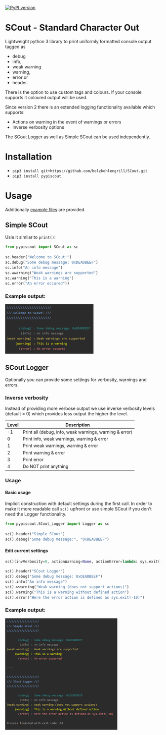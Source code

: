 [![PyPI version](https://badge.fury.io/py/pypiscout.svg)](https://badge.fury.io/py/pypiscout)

# SCout - Standard Character Out
Lightweight python 3 library to print uniformly formatted console output tagged as

* debug
* info,
* weak warning
* warning,
* error or
* header.

There is the option to use custom tags and colours. If your console supports it coloured output will be used.

Since version 2 there is an extended logging functionality available which supports:

* Actions on warning in the event of warnings or errors
* Inverse verbosity options

The SCout Logger as well as Simple SCout can be used independently.


# Installation

* `pip3 install git+https://github.com/holzkohlengrill/SCout.git`
* `pip3 install pypiscout`


# Usage
Additionally [example files](https://github.com/holzkohlengrill/SCout/tree/master/examples) are provided.

## Simple SCout
Usie it similar to `print()`:

```python
from pypiscout import SCout as sc

sc.header("Welcome to SCout!")
sc.debug("Some debug message: 0xDEADBEEF")
sc.info("An info message")
sc.wwarning("Weak warnings are supported")
sc.warning("This is a warning")
sc.error("An error occured"))
```

### Example output:
<div align="left">
<img src="https://github.com/holzkohlengrill/SCout/raw/master/output_SCout.png" height="160" title="Simple SCout Output" alt="Output Image: https://github.com/holzkohlengrill/SCout/raw/master/output_SCout.png"/>
</div>


## SCout Logger
Optionally you can provide some settings for verbosity, warnings and errors.

### Inverse verbosity
Instead of providing more verbose output we use inverse verbosity levels (default = 0) which provides less output the higher the level.

| Level | Description                                             |
| ----- | ------------------------------------------------------- |
| -1    | Print all (debug, info, weak warnings, warning & error) |
| 0     | Print info, weak warnings, warning & error              |
| 1     | Print weak warnings, warning & error                    |
| 2     | Print warning & error                                   |
| 3     | Print error                                             |
| 4     | Do NOT print anything                                   |

### Usage
#### Basic usage
Implicit construction with default settings during the first call. In order to make it more readable call `sc()` upfront or use simple SCout if you don't need the Logger functionality.

```python
from pypiscout.SCout_Logger import Logger as sc

sc().header("Simple SCout")
sc().debug("Some debug message:", "0xDEADBEEF")
```

#### Edit current settings
```python
sc()(invVerbosity=0, actionWarning=None, actionError=lambda: sys.exit(-10))
```

```python
sc().header("SCout Logger")
sc().debug("Some debug message: 0xDEADBEEF")
sc().info("An info message")
sc().wwarning("Weak warning (does not support actions)")
sc().warning("This is a warning without defined action")
sc().error("Here the error action is defined as sys.exit(-10)")
```

### Example output:
<div align="left">
<img src="https://github.com/holzkohlengrill/SCout/raw/master/output_SCout_Logger.png" height="360" title="Simple SCout Output" alt="Output Image: https://github.com/holzkohlengrill/SCout/raw/master/output_SCout_Logger.png"/>
</div>
